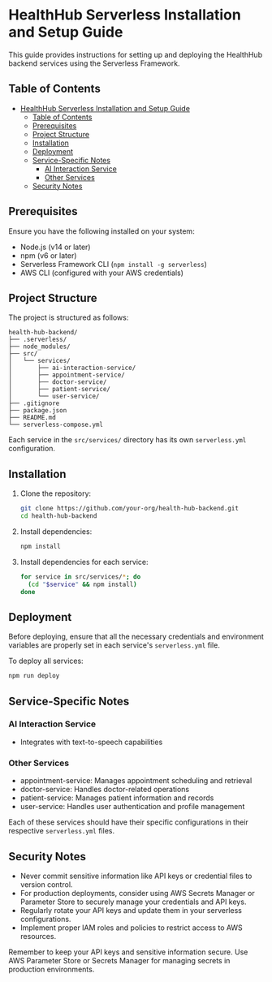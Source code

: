 # HealthHub Serverless Installation and Setup Guide

This guide provides instructions for setting up and deploying the HealthHub backend services using the Serverless Framework.

## Table of Contents

- [HealthHub Serverless Installation and Setup Guide](#healthhub-serverless-installation-and-setup-guide)
  - [Table of Contents](#table-of-contents)
  - [Prerequisites](#prerequisites)
  - [Project Structure](#project-structure)
  - [Installation](#installation)
  - [Deployment](#deployment)
  - [Service-Specific Notes](#service-specific-notes)
    - [AI Interaction Service](#ai-interaction-service)
    - [Other Services](#other-services)
  - [Security Notes](#security-notes)

## Prerequisites

Ensure you have the following installed on your system:

- Node.js (v14 or later)
- npm (v6 or later)
- Serverless Framework CLI (`npm install -g serverless`)
- AWS CLI (configured with your AWS credentials)

## Project Structure

The project is structured as follows:

```
health-hub-backend/
├── .serverless/
├── node_modules/
├── src/
│   └── services/
│       ├── ai-interaction-service/
│       ├── appointment-service/
│       ├── doctor-service/
│       ├── patient-service/
│       └── user-service/
├── .gitignore
├── package.json
├── README.md
└── serverless-compose.yml
```

Each service in the `src/services/` directory has its own `serverless.yml` configuration.

## Installation

1. Clone the repository:

   ```bash
   git clone https://github.com/your-org/health-hub-backend.git
   cd health-hub-backend
   ```

2. Install dependencies:

   ```bash
   npm install
   ```

3. Install dependencies for each service:
   ```bash
   for service in src/services/*; do
     (cd "$service" && npm install)
   done
   ```

## Deployment

Before deploying, ensure that all the necessary credentials and environment variables are properly set in each service's `serverless.yml` file.

To deploy all services:

```bash
npm run deploy
```

## Service-Specific Notes

### AI Interaction Service

- Integrates with text-to-speech capabilities

### Other Services

- appointment-service: Manages appointment scheduling and retrieval
- doctor-service: Handles doctor-related operations
- patient-service: Manages patient information and records
- user-service: Handles user authentication and profile management

Each of these services should have their specific configurations in their respective `serverless.yml` files.

## Security Notes

- Never commit sensitive information like API keys or credential files to version control.
- For production deployments, consider using AWS Secrets Manager or Parameter Store to securely manage your credentials and API keys.
- Regularly rotate your API keys and update them in your serverless configurations.
- Implement proper IAM roles and policies to restrict access to AWS resources.

Remember to keep your API keys and sensitive information secure. Use AWS Parameter Store or Secrets Manager for managing secrets in production environments.
